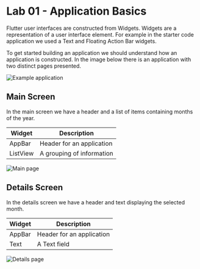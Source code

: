 # Lab 01 - Application Basics 

Flutter user interfaces are constructed from Widgets.
Widgets are a representation of a user interface element.
For example in the starter code application we used a Text and Floating Action Bar widgets.


To get started building an application we should understand how an application is constructed.
In the image below there is an application with two distinct pages presented.

![Example application](https://github.com/rosera/flutter_workshop/blob/main/images/wk2-example-mobile-sketch.png "Flutter Workshop")

## Main Screen

In the main screen we have a header and a list of items containing months of the year.

| Widget | Description |
|--------|-------------|
| AppBar | Header for an application |
| ListView | A grouping of information |

![Main page](https://github.com/rosera/flutter_workshop/blob/main/images/wk2-example-mobile-main.png "Flutter Workshop")

## Details Screen

In the details screen we have a header and text displaying the selected month.


| Widget | Description |
|--------|-------------|
| AppBar | Header for an application |
| Text   | A Text field |


![Details page](https://github.com/rosera/flutter_workshop/blob/main/images/wk2-example-mobile-details.png "Flutter Workshop")
